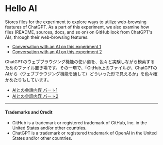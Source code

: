 # Hello AI

Stores files for the experiment to explore ways to utilize web-browsing features of ChatGPT. As a part of this experiment, we also examine how files (README, sources, docs, and so on) on GitHub look from ChatGPT's AIs, through their web-browsing features.

* [Conversation with an AI on this experiment 1](https://chat.openai.com/share/61d53f48-c105-4942-81f2-691e77e90027)
* [Conversation with an AI on this experiment 2](https://chat.openai.com/share/822029ea-711f-4dd5-b8fb-35bc42eae5f1)



ChatGPTのウェブブラウジング機能の使い道を、色々と実験しながら模索するためのファイル置き場です。その一環で、「GitHub上のファイルが、ChatGPTのAIから（ウェブブラウジング機能を通して）どういった形で見えるか」を色々確かめたりもしています。

* [AIとの会話内容 パート1](https://chat.openai.com/share/61d53f48-c105-4942-81f2-691e77e90027)
* [AIとの会話内容 パート2](https://chat.openai.com/share/822029ea-711f-4dd5-b8fb-35bc42eae5f1)


<hr />

#### Trademarks and Credit

* GitHub is a trademark or registered trademark of GitHub, Inc. in the United States and/or other countries.
* ChatGPT is a trademark or registered trademark of OpenAI in the United States and/or other countries.
